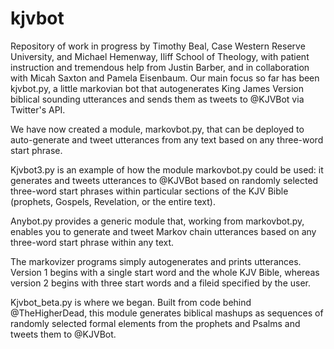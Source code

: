 # kjvbot
Repository of work in progress by Timothy Beal, Case Western Reserve University, and Michael Hemenway, Iliff School of Theology, with patient instruction and tremendous help from Justin Barber, and in collaboration with Micah Saxton and Pamela Eisenbaum. Our main focus so far has been kjvbot.py, a little markovian bot that autogenerates King James Version biblical sounding utterances and sends them as tweets to @KJVBot via Twitter's API.

We have now created a module, markovbot.py, that can be deployed to auto-generate and tweet utterances from any text based on any three-word start phrase.

Kjvbot3.py is an example of how the module markovbot.py could be used: it generates and tweets utterances to @KJVBot based on randomly selected three-word start phrases within particular sections of the KJV Bible (prophets, Gospels, Revelation, or the entire text).

Anybot.py provides a generic module that, working from markovbot.py, enables you to generate and tweet Markov chain utterances based on any three-word start phrase within any text.

The markovizer programs simply autogenerates and prints utterances. Version 1 begins with a single start word and the whole KJV Bible, whereas version 2 begins with three start words and a fileid specified by the user.

Kjvbot_beta.py is where we began. Built from code behind @TheHigherDead, this module generates biblical mashups as sequences of randomly selected formal elements from the prophets and Psalms and tweets them to @KJVBot.




